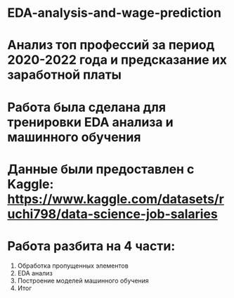 # EDA-analysis-and-wage-prediction

# Анализ топ профессий за период 2020-2022 года и предсказание их заработной платы

# Работа была сделана для тренировки EDA анализа и машинного обучения 

# Данные были предоставлен с Kaggle: https://www.kaggle.com/datasets/ruchi798/data-science-job-salaries

# Работа разбита на 4 части:
1. Обработка пропущенных элементов
2. EDA анализ
3. Построение моделей машинного обучения
4. Итог
